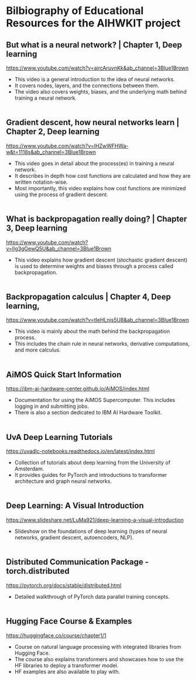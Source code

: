 # **Bilbiography of Educational Resources for the AIHWKIT project**

## But what is a neural network? | Chapter 1, Deep learning 
https://www.youtube.com/watch?v=aircAruvnKk&ab_channel=3Blue1Brown
- This video is a general introduction to the idea of neural networks. 
- It covers nodes, layers, and the connections between them. 
- The video also covers weights, biases, and the underlying math behind training a neural network.<br><br>

## Gradient descent, how neural networks learn | Chapter 2, Deep learning
https://www.youtube.com/watch?v=IHZwWFHWa-w&t=1118s&ab_channel=3Blue1Brown
- This video goes in detail about the process(es) in training a neural network.
- It describes in depth how cost functions are calculated and how they are written notation-wise.
- Most importantly, this video explains how cost functions are minimized using the process of gradient descent.<br><br>

## What is backpropagation really doing? | Chapter 3, Deep learning
https://www.youtube.com/watch?v=Ilg3gGewQ5U&ab_channel=3Blue1Brown
- This video explains how gradient descent (stochastic gradient descent) is used to determine weights and biases through a process called backpropagation.<br><br>

## Backpropagation calculus | Chapter 4, Deep learning, 
https://www.youtube.com/watch?v=tIeHLnjs5U8&ab_channel=3Blue1Brown
- This video is mainly about the math behind the backpropagation process. 
- This includes the chain rule in neural networks, derivative computations, and more calculus.<br><br>

## AiMOS Quick Start Information
https://ibm-ai-hardware-center.github.io/AiMOS/index.html
- Documentation for using the AiMOS Supercomputer. This includes logging in and submitting jobs. 
- There is also a section dedicated to IBM AI Hardware Toolkit.<br><br>

## UvA Deep Learning Tutorials
https://uvadlc-notebooks.readthedocs.io/en/latest/index.html
- Collection of tutorials about deep learning from the University of Amsterdam. 
- It provides guides for PyTorch and introductions to transformer architecture and graph neural networks.<br><br>

## Deep Learning: A Visual Introduction
https://www.slideshare.net/LuMa921/deep-learning-a-visual-introduction
- Slideshow on the foundations of deep learning (types of neural networks, gradient descent, autoencoders, NLP).<br><br>

## Distributed Communication Package - torch.distributed
https://pytorch.org/docs/stable/distributed.html
- Detailed walkthrough of PyTorch data parallel training concepts.<br><br>

## Hugging Face Course & Examples
https://huggingface.co/course/chapter1/1
- Course on natural language processing with integrated libraries from Hugging Face. 
- The course also explains transformers and
showcases how to use the HF libraries to deploy a transformer model.
- HF examples are also available to play with.

